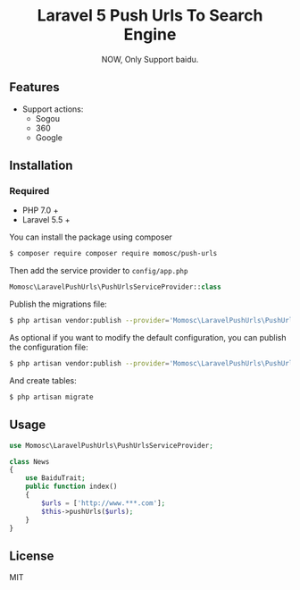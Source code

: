 <h1 align="center">Laravel 5 Push Urls To Search Engine</h1>

<p align="center">NOW, Only Support baidu.</p>


## Features

- Support actions:
    - Sogou
    - 360
    - Google

## Installation

### Required

- PHP 7.0 +
- Laravel 5.5 +

You can install the package using composer

```sh
$ composer require composer require momosc/push-urls
```

Then add the service provider to `config/app.php`

```php
Momosc\LaravelPushUrls\PushUrlsServiceProvider::class
```

Publish the migrations file:

```sh
$ php artisan vendor:publish --provider='Momosc\LaravelPushUrls\PushUrlsServiceProvider::class' --tag="migrations"
```

As optional if you want to modify the default configuration, you can publish the configuration file:
 
```sh
$ php artisan vendor:publish --provider='Momosc\LaravelPushUrls\PushUrlsServiceProvider::class' --tag="config"
```

And create tables:

```php
$ php artisan migrate
```

## Usage

```php
use Momosc\LaravelPushUrls\PushUrlsServiceProvider;

class News
{
    use BaiduTrait;
    public function index()
    {
        $urls = ['http://www.***.com'];
        $this->pushUrls($urls);
    }
}
```

## License

MIT
